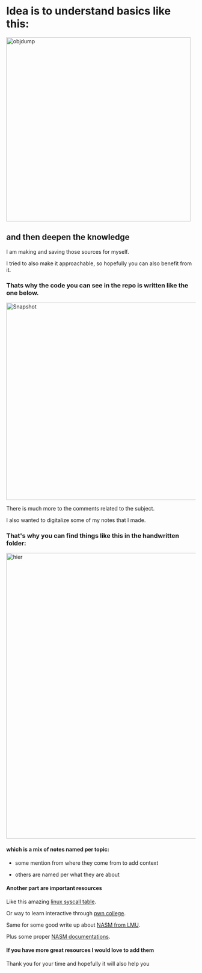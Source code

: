 # Idea is to understand basics like this:
<img width="490" alt="objdump" src="https://github.com/user-attachments/assets/8a670518-189d-486d-9703-cd0134217941" />

## and then deepen the knowledge

I am making and saving those sources for myself.

I tried to also make it approachable, so hopefully you can also benefit from it.
 
### Thats why the code you can see in the repo is written like the one below.

<img width="525" alt="Snapshot" src="https://github.com/user-attachments/assets/12cf27d4-60c3-49c3-b217-92d791cbc214" />

There is much more to the comments related to the subject.

I also wanted to digitalize some of my notes that I made.

### That's why you can find things like this in the handwritten folder:

<img width="760" alt="hier" src="https://github.com/user-attachments/assets/89523442-f08f-485f-9856-e6161a61fd24" />

#### which is a mix of notes named per topic:

- some mention from where they come from to add context

- others are named per what they are about

#### Another part are important resources

Like this amazing [linux syscall table](https://blog.rchapman.org/posts/Linux_System_Call_Table_for_x86_64/).

Or way to learn interactive through [pwn college](https://pwn.college/computing-101/).

Same for some good write up about [NASM from LMU](https://cs.lmu.edu/~ray/notes/nasmtutorial/).

Plus some proper [NASM documentations](https://www.nasm.us/xdoc/2.16.03/nasmdoc.pdf).

#### If you have more great resources I would love to add them

Thank you for your time and hopefully it will also help you
